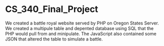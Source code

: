 # CS_340_Final_Project

We created a battle royal website served by PHP on Oregon States Server. We created a multipule table and depented database using SQL that the PHP would pull from and minipulate. The JavaScript also contained some JSON that altered the table to simulate a battle.
